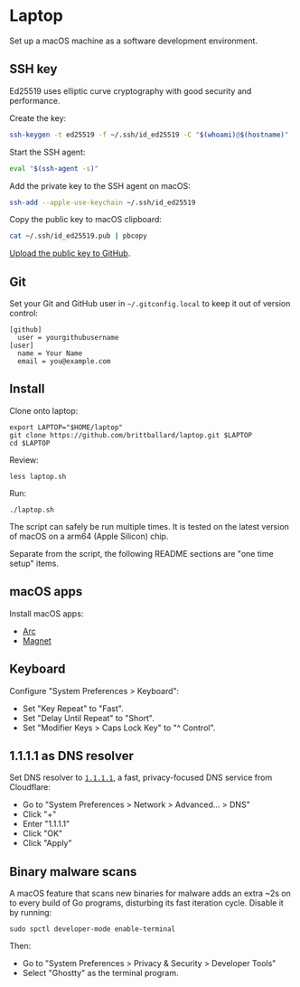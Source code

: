 # Laptop

Set up a macOS machine as a software development environment.

## SSH key

Ed25519 uses elliptic curve cryptography
with good security and performance.

Create the key:

```bash
ssh-keygen -t ed25519 -f ~/.ssh/id_ed25519 -C "$(whoami)@$(hostname)"
```

Start the SSH agent:

```bash
eval "$(ssh-agent -s)"
```

Add the private key to the SSH agent on macOS:

```bash
ssh-add --apple-use-keychain ~/.ssh/id_ed25519
```

Copy the public key to macOS clipboard:

```bash
cat ~/.ssh/id_ed25519.pub | pbcopy
```

[Upload the public key to GitHub](https://github.com/settings/keys).

## Git

Set your Git and GitHub user in `~/.gitconfig.local`
to keep it out of version control:

```
[github]
  user = yourgithubusername
[user]
  name = Your Name
  email = you@example.com
```

## Install

Clone onto laptop:

```
export LAPTOP="$HOME/laptop"
git clone https://github.com/brittballard/laptop.git $LAPTOP
cd $LAPTOP
```

Review:

```
less laptop.sh
```

Run:

```
./laptop.sh
```

The script can safely be run multiple times.
It is tested on the latest version of macOS on a arm64 (Apple Silicon) chip.

Separate from the script, the following README sections
are "one time setup" items.

## macOS apps

Install macOS apps:

- [Arc](https://arc.net/download)
- [Magnet](https://apps.apple.com/us/app/magnet/id441258766?mt=12)

## Keyboard

Configure "System Preferences > Keyboard":

- Set "Key Repeat" to "Fast".
- Set "Delay Until Repeat" to "Short".
- Set "Modifier Keys > Caps Lock Key" to "^ Control".

## 1.1.1.1 as DNS resolver

Set DNS resolver to [`1.1.1.1`](https://1.1.1.1),
a fast, privacy-focused DNS service from Cloudflare:

- Go to "System Preferences > Network > Advanced... > DNS"
- Click "+"
- Enter "1.1.1.1"
- Click "OK"
- Click "Apply"

## Binary malware scans

A macOS feature that scans new binaries for malware
adds an extra ~2s on to every build of Go programs,
disturbing its fast iteration cycle. Disable it by running:

```
sudo spctl developer-mode enable-terminal
```

Then:

- Go to "System Preferences > Privacy & Security > Developer Tools"
- Select "Ghostty" as the terminal program.
